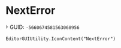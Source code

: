 # NextError
![](/img/NextError.png)
GUID: `-5660674581563068956`
```
EditorGUIUtility.IconContent("NextError")
```
